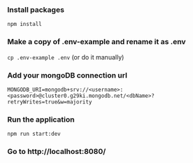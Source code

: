### Install packages

`npm install`

### Make a copy of .env-example and rename it as .env

`cp .env-example .env` (or do it manually)

### Add your mongoDB connection url

`MONGODB_URI=mongodb+srv://<username>:<password>@cluster0.g29ki.mongodb.net/<dbName>?retryWrites=true&w=majority`

### Run the application

`npm run start:dev`

### Go to http://localhost:8080/
